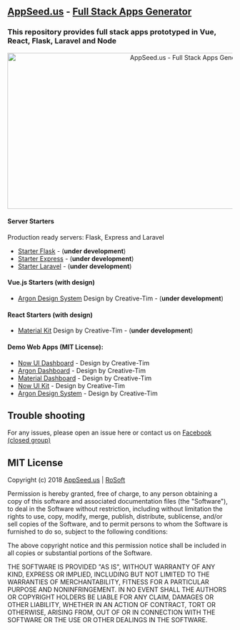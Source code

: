 ## [AppSeed.us](https://www.appseed.us/?ref=github) - [Full Stack Apps Generator](https://www.appseed.us/fullstack-apps-generator?ref=github)
### This repository provides full stack apps prototyped in Vue, React, Flask, Laravel and Node   



<p align="center">
  <img width="800" height="350" alt="AppSeed.us - Full Stack Apps Generator" src="https://www.appseed.us/static/thumbnails/appseed-fullstack-app-generator.jpg">
</p>



#### Server Starters   

Production ready servers: Flask, Express and Laravel

* [Starter Flask](https://github.com/rosoftdeveloper/appseed/tree/master/starter-flask) - (**under development**)
* [Starter Express](https://github.com/rosoftdeveloper/appseed/tree/master/starter-express) - (**under development**)
* [Starter Laravel](https://github.com/rosoftdeveloper/appseed/tree/master/starter-laravel) - (**under development**)



#### Vue.js Starters (with design)   

* [Argon Design System](https://github.com/rosoftdeveloper/appseed/tree/master/starter-vue/argon-design-system) Design by Creative-Tim - (**under development**)



#### React Starters (with design)  

* [Material Kit](https://github.com/rosoftdeveloper/appseed/tree/master/starter-react/material-kit) Design by Creative-Tim - (**under development**)


#### Demo Web Apps (MIT License):    
* [Now UI Dashboard](https://now-ui-dashboard.appseed.us/?ref=github) - Design by Creative-Tim 
* [Argon Dashboard](https://argon-dashboard.appseed.us/?ref=github) - Design by Creative-Tim 
* [Material Dashboard](https://material-dashboard.appseed.us/?ref=github) - Design by Creative-Tim 
* [Now UI Kit](https://now-ui-kit.appseed.us/?ref=github) - Design by Creative-Tim 
* [Argon Design System](https://argon-design.appseed.us/?ref=github) - Design by Creative-Tim 


## Trouble shooting

For any issues, please open an issue here or contact us on [Facebook (closed group)](https://www.facebook.com/groups/fullstack.apps.generator/) 

## MIT License

Copyright (c) 2018 [AppSeed.us](https://www.appseed.us/?ref=github) | [RoSoft](https://www.rosoftware.ro/?ref=github)

Permission is hereby granted, free of charge, to any person obtaining a copy
of this software and associated documentation files (the "Software"), to deal
in the Software without restriction, including without limitation the rights
to use, copy, modify, merge, publish, distribute, sublicense, and/or sell
copies of the Software, and to permit persons to whom the Software is
furnished to do so, subject to the following conditions:

The above copyright notice and this permission notice shall be included in all
copies or substantial portions of the Software.

THE SOFTWARE IS PROVIDED "AS IS", WITHOUT WARRANTY OF ANY KIND, EXPRESS OR
IMPLIED, INCLUDING BUT NOT LIMITED TO THE WARRANTIES OF MERCHANTABILITY,
FITNESS FOR A PARTICULAR PURPOSE AND NONINFRINGEMENT. IN NO EVENT SHALL THE
AUTHORS OR COPYRIGHT HOLDERS BE LIABLE FOR ANY CLAIM, DAMAGES OR OTHER
LIABILITY, WHETHER IN AN ACTION OF CONTRACT, TORT OR OTHERWISE, ARISING FROM,
OUT OF OR IN CONNECTION WITH THE SOFTWARE OR THE USE OR OTHER DEALINGS IN THE
SOFTWARE.
